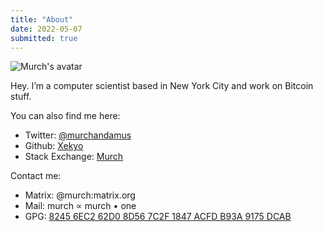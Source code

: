 ```yaml
---
title: "About"
date: 2022-05-07
submitted: true
---
```


![Murch's avatar](/images/murch.png)

Hey. I’m a computer scientist based in New York City and work on Bitcoin stuff.

You can also find me here:
- Twitter: [@murchandamus](https://twitter.com/murchandamus)
- Github: [Xekyo](https://github.com/Xekyo)
- Stack Exchange: [Murch](http://bitcoin.stackexchange.com/users/5406/murch)

Contact me:
- Matrix: @murch:matrix.org
- Mail: murch ∝ murch • one
- GPG: [8245 6EC2 62D0 8D56 7C2F 1847 ACFD B93A 9175 DCAB](/9175dcab.asc)
